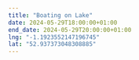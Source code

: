 ```yaml
---
title: "Boating on Lake"
date: 2024-05-29T18:00:00+01:00
end_date: 2024-05-29T20:00:00+01:00
lng: "-1.1923552147196745"
lat: "52.937373048308885"
---
```

